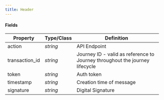 ```yaml
---
title: Header
---
```


#### Fields

| Property | Type/Class | Definition |
|----------| ---------- | ---------- |
| action | *string* | API Endpoint  |
| transaction_id | *string* | Journey ID - valid as reference to Journey throughout the journey lifecycle |
| token | *string* | Auth token  |
| timestamp | *string* | Creation time of message |
| signature | *string* | Digital Signature |
